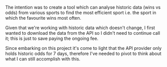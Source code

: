 The intention was to create a tool which can analyse historic data (wins vs odds) from various sports to find the most efficient sport i.e. the sport in which the favourite wins most often.

Given that we're working with historic data which doesn't change, I first wanted to download the data from the API so I didn't need to continue call it; this is just to save paying the ongoing fee.

Since embarking on this project it's come to light that the API provider only holds historic odds for 7 days, therefore I've needed to pivot to think about what I can still accomplish with this.
